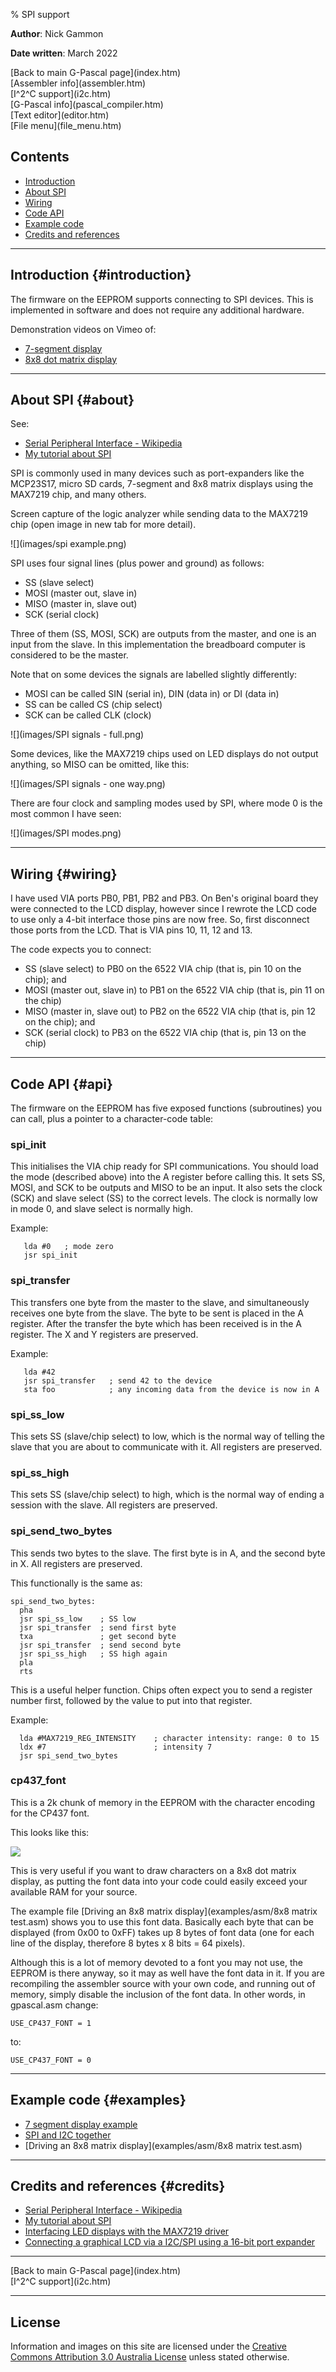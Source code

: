 % SPI support

**Author**: Nick Gammon

**Date written**: March 2022

<div class='quick_link'> [Back to main G-Pascal page](index.htm)</div>
<div class='quick_link'> [Assembler info](assembler.htm) </div>
<div class='quick_link'> [I^2^C support](i2c.htm)</div>
<div class='quick_link'> [G-Pascal info](pascal_compiler.htm)</div>
<div class='quick_link'> [Text editor](editor.htm) </div>
<div class='quick_link'> [File menu](file_menu.htm) </div>

## Contents

* [Introduction](#introduction)
* [About SPI](#about)
* [Wiring](#wiring)
* [Code API](#api)
* [Example code](#examples)
* [Credits and references](#credits)


---


## Introduction {#introduction}

The firmware on the EEPROM supports connecting to SPI devices. This is implemented in software and does not require any additional hardware.

Demonstration videos on Vimeo of:

* [7-segment display](https://vimeo.com/manage/videos/685664548)
* [8x8 dot matrix display](https://vimeo.com/manage/videos/685666821)

---

## About SPI {#about}

See:

* [Serial Peripheral Interface - Wikipedia](https://en.wikipedia.org/wiki/Serial_Peripheral_Interface)
* [My tutorial about SPI](https://www.gammon.com.au/spi)

SPI is commonly used in many devices such as port-expanders like the MCP23S17, micro SD cards, 7-segment and 8x8 matrix displays using the MAX7219 chip, and many others.

Screen capture of the logic analyzer while sending data to the MAX7219 chip (open image in new tab for more detail).

![](images/spi example.png)


SPI uses four signal lines (plus power and ground) as follows:

* SS (slave select)
* MOSI (master out, slave in)
* MISO (master in, slave out)
* SCK (serial clock)

Three of them (SS, MOSI, SCK) are outputs from the master, and one is an input from the slave. In this implementation the breadboard computer is considered to be the master.

Note that on some devices the signals are labelled slightly differently:

* MOSI can be called SIN (serial in), DIN (data in) or DI (data in)
* SS can be called CS (chip select)
* SCK can be called CLK (clock)

![](images/SPI signals - full.png)

Some devices, like the MAX7219 chips used on LED displays do not output anything, so MISO can be omitted, like this:

![](images/SPI signals - one way.png)


There are four clock and sampling modes used by SPI, where mode 0 is the most common I have seen:

![](images/SPI modes.png)


---


## Wiring {#wiring}

I have used VIA ports PB0, PB1, PB2 and PB3. On Ben's original board they were connected to the LCD display, however since I rewrote the LCD code to use only a 4-bit interface those pins are now free. So, first disconnect those ports from the LCD. That is VIA pins 10, 11, 12 and 13.

The code expects you to connect:

* SS (slave select) to PB0 on the 6522 VIA chip (that is, pin 10 on the chip); and
* MOSI (master out, slave in) to PB1 on the 6522 VIA chip (that is, pin 11 on the chip)
* MISO (master in, slave out) to PB2 on the 6522 VIA chip (that is, pin 12 on the chip); and
* SCK (serial clock) to PB3 on the 6522 VIA chip (that is, pin 13 on the chip)



---

## Code API {#api}

The firmware on the EEPROM has five exposed functions (subroutines) you can call, plus a pointer to a character-code table:

### spi_init

This initialises the VIA chip ready for SPI communications. You should load the mode (described above) into the A register before calling this. It sets SS, MOSI, and SCK to be outputs and MISO to be an input. It also sets the clock (SCK) and slave select (SS) to the correct levels. The clock is normally low in mode 0, and slave select is normally high.

Example:

```
   lda #0   ; mode zero
   jsr spi_init
```

### spi_transfer

This transfers one byte from the master to the slave, and simultaneously receives one byte from the slave. The byte to be sent is placed in the A register. After the transfer the byte which has been received is in the A register. The X and Y registers are preserved.

Example:

```
   lda #42
   jsr spi_transfer   ; send 42 to the device
   sta foo            ; any incoming data from the device is now in A
```

### spi_ss_low

This sets SS (slave/chip select) to low, which is the normal way of telling the slave that you are about to communicate with it. All registers are preserved.


### spi_ss_high

This sets SS (slave/chip select) to high, which is the normal way of ending a session with the slave. All registers are preserved.

### spi_send_two_bytes

This sends two bytes to the slave. The first byte is in A, and the second byte in X. All registers are preserved.

This functionally is the same as:

```
spi_send_two_bytes:
  pha
  jsr spi_ss_low    ; SS low
  jsr spi_transfer  ; send first byte
  txa               ; get second byte
  jsr spi_transfer  ; send second byte
  jsr spi_ss_high   ; SS high again
  pla
  rts
```

This is a useful helper function. Chips often expect you to send a register number first, followed by the value to put into that register.

Example:

```
  lda #MAX7219_REG_INTENSITY    ; character intensity: range: 0 to 15
  ldx #7                        ; intensity 7
  jsr spi_send_two_bytes
```

### cp437_font

This is a 2k chunk of memory in the EEPROM with the character encoding for the CP437 font.

This looks like this:

![](images/cp437_fonts.png)

This is very useful if you want to draw characters on a 8x8 dot matrix display, as putting the font data into your code could easily exceed your available RAM for your source.

The example file [Driving an 8x8 matrix display](examples/asm/8x8 matrix test.asm) shows you to use this font data. Basically each byte that can be displayed (from 0x00 to 0xFF) takes up 8 bytes of font data (one for each line of the display, therefore 8 bytes x 8 bits = 64 pixels).

Although this is a lot of memory devoted to a font you may not use, the EEPROM is there anyway, so it may as well have the font data in it. If you are recompiling the assembler source with your own code, and running out of memory, simply disable the inclusion of the font data. In other words, in gpascal.asm change:

```
USE_CP437_FONT = 1
```

to:

```
USE_CP437_FONT = 0
```



---

## Example code {#examples}

* [7 segment display example](examples/asm/spi_7_segment_display.asm)
* [SPI and I2C together](examples/asm/spi_and_i2c_demo.asm)
* [Driving an 8x8 matrix display](examples/asm/8x8 matrix test.asm)

---


## Credits and references {#credits}

* [Serial Peripheral Interface - Wikipedia](https://en.wikipedia.org/wiki/Serial_Peripheral_Interface)
* [My tutorial about SPI](https://www.gammon.com.au/spi)
* [Interfacing LED displays with the MAX7219 driver](https://www.gammon.com.au/forum/?id=11516)
* [Connecting a graphical LCD via a I2C/SPI using a 16-bit port expander](https://www.gammon.com.au/forum/?id=10940)

---

<div class='quick_link'> [Back to main G-Pascal page](index.htm)</div>
<div class='quick_link'> [I^2^C support](i2c.htm)</div>


---

## License

Information and images on this site are licensed under the [Creative Commons Attribution 3.0 Australia License](https://creativecommons.org/licenses/by/3.0/au/) unless stated otherwise.
